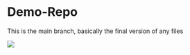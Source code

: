 # Demo-Repo

<p> This is the main branch, basically the final version of any files </p> 
<img src = "https://guides.github.com/activities/hello-world/branching.png">

